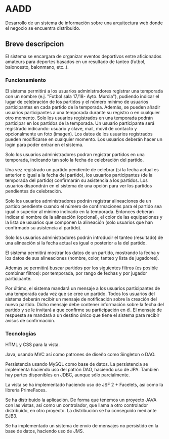 ﻿# AADD

Desarrollo de un sistema de información sobre una arquitectura web donde el negocio se encuentra distribuido.

## Breve descripcion

El sistema se encargara de organizar eventos deportivos entre aficionados amateurs para deportes basados en un resultado de tanteo (futbol, baloncesto, balonmano, etc..).

### Funcionamiento

El sistema permitirá a los usuarios administradores registrar una temporada con
un nombre (e.j. "Futbol sala 17/18- Ayto. Murcia"), pudiendo indicar el lugar de
celebración de los partidos y el número mínimo de usuarios participantes en cada
partido de la temporada. Además, se pueden añadir usuarios participantes a una
temporada durante su registro o en cualquier otro momento. Solo los usuarios
registrados en una temporada podrán participar en los partidos de la temporada.
Un usuario participante será registrado indicando: usuario y clave, mail, movil de
contacto y opcionalmente un foto (imagen). Los datos de los usuarios registrados
pueden modificarse en cualquier momento. Los usuarios deberán hacer un login para
poder entrar en el sistema.

Solo los usuarios administradores podran registrar partidos en una temporada,
indicando tan solo la fecha de celebración del partido.

Una vez registrado un partido pendiente de celebrar (si la fecha actual es anterior o
igual a la fecha del partido), los usuarios participantes (de la temporada del partido)
confirmarán su asistencia a los partidos. Los usuarios dispondrán en el sistema de
una opción para ver los partidos pendientes de celebración.

Solo los usuarios administradores podrán registrar alineaciones de un partido
pendiente cuando el número de confirmaciones para el partido sea igual o superior
al mínimo indicado en la temporada. Entonces deberán indicar el nombre de la
alineación (opcional), el color de las equipaciones y la lista de usuarios que
componen la alineación (solo usuarios que han confirmado su asistencia al partido).

Solo los usuarios administradores podrán introducir el tanteo (resultado) de una
alineación si la fecha actual es igual o posterior a la del partido.

El sistema permitirá mostrar los datos de un partido, mostrando la fecha y
los datos de sus alineaciones (nombre, color, tanteo y lista de jugadores).

Además se permitirá buscar partidos por los siguientes filtros (es posible combinar
filtros): por temporada, por rango de fechas y por jugador participante.

Por último, el sistema mandará un mensaje a los usuarios participantes de una temporada cada
vez que se cree un partido. Todos los usuarios del sistema deberán recibir un mensaje
de notificación sobre la creación del nuevo partido. Dicho mensaje debe contener
información sobre la fecha del partido y se le invitará a que confirme su
participación en él. El mensaje de respuesta se mandará a un destino único que tiene
el sistema para recibir avisos de confirmación.


### Tecnologías

HTML y CSS para la vista.

Java, usando MVC así como patrones de diseño como Singleton o DAO.

Persistencia usando MySQL como base de datos. La persistencia se implementa haciendo uso del patrón DAO, haciendo
uso de JPA. También hay partes disponibles en JDBC, aunque sólo parcialmente.

La vista se ha implementado haciendo uso de JSF 2 + Facelets, así como la librería PrimeFaces.

Se ha distribuido la aplicación. De forma que tenemos un proyecto JAVA con las vistas, así como un controlador, que llama
a otro controlador distribuído, en otro proyecto. La distribución se ha conseguido mediante EJB3.

Se ha implementado un sistema de envío de mensajes no persistido en la base de datos, haciendo uso de JMS.

